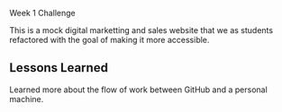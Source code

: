 Week 1 Challenge

This is a mock digital marketting and sales website that 
we as students refactored with the goal of making it more 
accessible.
## Lessons Learned

Learned more about the flow of work between GitHub and a personal machine.
